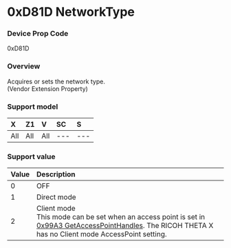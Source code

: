 # 0xD81D NetworkType

### Device Prop Code

0xD81D

### Overview

Acquires or sets the network type.  
(Vendor Extension Property)

### Support model

| X | Z1 | V | SC | S |
|:--|:--|:--|:--|:--|
| All | All | All | --- | --- |

### Support value

| Value | Description |
|:--|:--|
| 0 | OFF |
| 1 | Direct mode |
| 2 | Client mode<br>This mode can be set when an access point is set in [0x99A3 GetAccessPointHandles](../operation/get_access_point_handles.md). The RICOH THETA X has no Client mode AccessPoint setting. |
